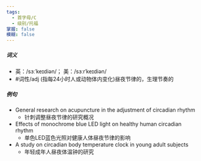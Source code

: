 ```yaml
---
tags:
  - 首字母/C
  - 级别/托福
掌握: false
模糊: false
---
```

##### 词义
- 英：/sɜːˈkeɪdiən/； 美：/sɜːrˈkeɪdiən/
- #词性/adj  (指每24小时人或动物体内变化)昼夜节律的，生理节奏的
##### 例句
- General research on acupuncture in the adjustment of circadian rhythm
	- 针刺调整昼夜节律的研究概况
- Effects of monochrome blue LED light on healthy human circadian rhythm
	- 单色LED蓝色光照对健康人体昼夜节律的影响
- A study on circadian body temperature clock in young adult subjects
	- 年轻成年人昼夜体温钟的研究
